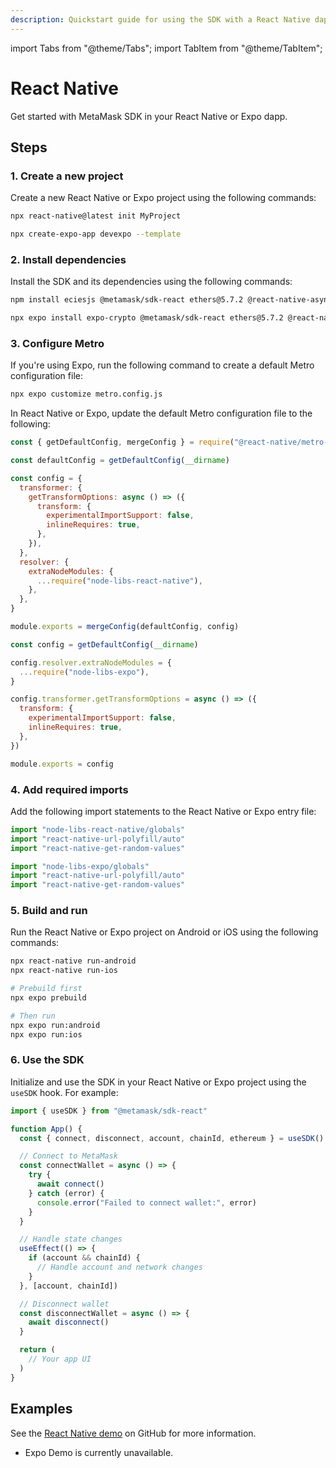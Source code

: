 ```yaml
---
description: Quickstart guide for using the SDK with a React Native dapp.
---
```


import Tabs from "@theme/Tabs";
import TabItem from "@theme/TabItem";

# React Native

Get started with MetaMask SDK in your React Native or Expo dapp.

## Steps

### 1. Create a new project

Create a new React Native or Expo project using the following commands:

<Tabs>
  <TabItem value="React Native">

```bash
npx react-native@latest init MyProject
```

  </TabItem>
  <TabItem value="Expo">

```bash
npx create-expo-app devexpo --template
```

  </TabItem>
</Tabs>

### 2. Install dependencies

Install the SDK and its dependencies using the following commands:

<Tabs>
  <TabItem value="React Native">

```bash
npm install eciesjs @metamask/sdk-react ethers@5.7.2 @react-native-async-storage/async-storage node-libs-react-native react-native-background-timer react-native-randombytes react-native-url-polyfill react-native-get-random-values
```

  </TabItem>
  <TabItem value="Expo">

```bash
npx expo install expo-crypto @metamask/sdk-react ethers@5.7.2 @react-native-async-storage/async-storage node-libs-expo react-native-background-timer react-native-randombytes react-native-url-polyfill react-native-get-random-values@1.8.0
```

  </TabItem>
</Tabs>

### 3. Configure Metro

If you're using Expo, run the following command to create a default Metro configuration file:

```bash
npx expo customize metro.config.js
```

In React Native or Expo, update the default Metro configuration file to the following:

<Tabs>
  <TabItem value="React Native">

```javascript title="metro.config.js"
const { getDefaultConfig, mergeConfig } = require("@react-native/metro-config")

const defaultConfig = getDefaultConfig(__dirname)

const config = {
  transformer: {
    getTransformOptions: async () => ({
      transform: {
        experimentalImportSupport: false,
        inlineRequires: true,
      },
    }),
  },
  resolver: {
    extraNodeModules: {
      ...require("node-libs-react-native"),
    },
  },
}

module.exports = mergeConfig(defaultConfig, config)
```

  </TabItem>
  <TabItem value="Expo">

```javascript title="metro.config.js"
const config = getDefaultConfig(__dirname)

config.resolver.extraNodeModules = {
  ...require("node-libs-expo"),
}

config.transformer.getTransformOptions = async () => ({
  transform: {
    experimentalImportSupport: false,
    inlineRequires: true,
  },
})

module.exports = config
```

  </TabItem>
</Tabs>

### 4. Add required imports

Add the following import statements to the React Native or Expo entry file:

<Tabs>
  <TabItem value="React Native">

```javascript title="index.js or App.tsx"
import "node-libs-react-native/globals"
import "react-native-url-polyfill/auto"
import "react-native-get-random-values"
```

  </TabItem>
  <TabItem value="Expo">

```javascript title="App.tsx"
import "node-libs-expo/globals"
import "react-native-url-polyfill/auto"
import "react-native-get-random-values"
```

  </TabItem>
</Tabs>

### 5. Build and run

Run the React Native or Expo project on Android or iOS using the following commands:

<Tabs>
  <TabItem value="React Native">

```bash
npx react-native run-android
npx react-native run-ios
```

  </TabItem>
  <TabItem value="Expo">

```bash
# Prebuild first
npx expo prebuild

# Then run
npx expo run:android
npx expo run:ios
```

  </TabItem>
</Tabs>

### 6. Use the SDK

Initialize and use the SDK in your React Native or Expo project using the `useSDK` hook.
For example:

```javascript
import { useSDK } from "@metamask/sdk-react"

function App() {
  const { connect, disconnect, account, chainId, ethereum } = useSDK()

  // Connect to MetaMask
  const connectWallet = async () => {
    try {
      await connect()
    } catch (error) {
      console.error("Failed to connect wallet:", error)
    }
  }

  // Handle state changes
  useEffect(() => {
    if (account && chainId) {
      // Handle account and network changes
    }
  }, [account, chainId])

  // Disconnect wallet
  const disconnectWallet = async () => {
    await disconnect()
  }

  return (
    // Your app UI
  )
}
```

## Examples

See the [React Native demo](https://github.com/MetaMask/metamask-sdk/tree/main/packages/examples/reactNativeDemo) on GitHub for more information.
- Expo Demo is currently unavailable. 
